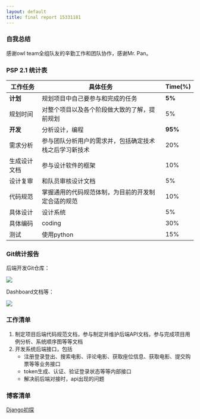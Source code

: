 ```yaml
---
layout: default
title: final report 15331181
---
```


### 自我总结

感谢owl team全组队友的辛勤工作和团队协作，感谢Mr. Pan。

### PSP 2.1 统计表


| 工作任务     | 具体任务                                               | Time(%) |
| ------------ | ------------------------------------------------------ | ------- |
| **计划**     | 规划项目中自己要参与和完成的任务                       | **5%**  |
| 规划时间     | 对整个项目以及各个阶段做大致的了解，提前规划           | 5%      |
| **开发**     | 分析设计，编程                                         | **95%** |
| 需求分析     | 参与团队分析用户的需求并，包括确定技术栈之后学习新技术 | 20%     |
| 生成设计文档 | 参与设计软件的框架                                     | 10%     |
| 设计复审     | 和队员审核设计文档                                     | 5%      |
| 代码规范     | 掌握通用的代码规范体制，为目前的开发制定合适的规范     | 10%     |
| 具体设计     | 设计系统                                               | 5%      |
| 具体编码     | coding                                                 | 30%     |
| 测试         | 使用python                                             | 15%     |

### Git统计报告

后端开发Git仓库：

![](https://github.com/Owl-Movies-Ticket-System/Dashboard/blob/gh-pages/assets/finalreport_lf_1.png?raw=true)

Dashboard文档等：

![](https://github.com/Owl-Movies-Ticket-System/Dashboard/blob/gh-pages/assets/finalreport_lf_2.png?raw=true)

### 工作清单

1. 制定项目后端代码规范文档，参与制定并维护后端API文档，参与完成项目用例分析、系统顺序图等等文档
2. 开发系统后端接口，包括
   * 注册登录登出、搜索电影、评论电影、获取座位信息、获取电影、提交购票等等业务接口
   * token生成、认证、验证登录状态等等内部接口
   * 解决前后端对接时，api出现的问题

### 博客清单

[Django初探](https://shimo.im/docs/DmRw9G1F0rkDaEa3)
